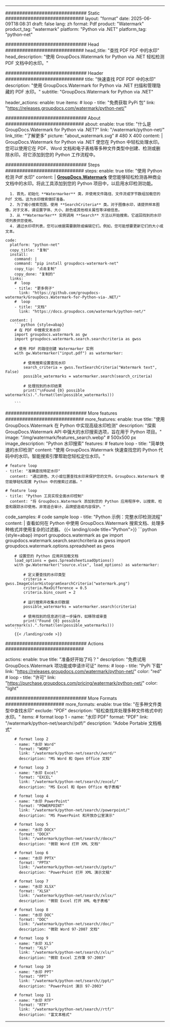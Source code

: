 
---
############################# Static ############################
layout: "format"
date:  2025-06-09T18:08:31
draft: false
lang: zh
format: Pdf
product: "Watermark"
product_tag: "watermark"
platform: "Python via .NET"
platform_tag: "python-net"

############################# Head ############################
head_title: "查找 PDF PDF 中的水印"
head_description: "使用 GroupDocs.Watermark for Python via .NET 轻松检测 PDF 文档中的水印。"

############################# Header ############################
title: "快速查找 PDF PDF 中的水印" 
description: "使用 GroupDocs.Watermark for Python via .NET 扫描和管理隐藏的 PDF 水印。"
subtitle: "GroupDocs.Watermark for Python via .NET" 

header_actions:
  enable: true
  items:
    #  loop
    - title: "免费获取 PyPi 包"
      link: "https://releases.groupdocs.com/watermark/python-net/"
      
############################# About ############################
about:
    enable: true
    title: "什么是 GroupDocs.Watermark for Python via .NET?"
    link: "/watermark/python-net/"
    link_title: "了解更多"
    picture: "about_watermark.svg" # 480 X 400
    content: |
       GroupDocs.Watermark for Python via .NET 使您在 Python 中轻松处理水印。您可以使用它在 PDF、Word 文档和电子表格等多种文件类型中创建、检测或删除水印。将它添加到您的 Python 工作流程中。

############################# Steps ############################
steps:
    enable: true
    title: "使用 Python 检测 Pdf 水印"
    content: |
      **[GroupDocs.Watermark](https://products.groupdocs.com/watermark/python-net/)** 使您能够轻松检测各种商业文档中的水印。将此工具添加到您的 Python 项目中，以启用水印检测功能。
      
      1. 首先，初始化 **Watermarker** 类，并使用文件路径、文件流或字节数组加载您的 Pdf 文档。这为水印搜索做好准备。
      2. 为了缩小搜索范围，使用 **SearchCriteria** 类。对于图像水印，请提供样本图像。对于文本，请设置字体、大小、颜色或其他相关属性等详细信息。
      3. 从 **Watermarker** 实例调用 **Search** 方法以开始搜索。它返回找到的水印项列表供您使用。
      4. 通过水印项列表，您可以根据需要删除或编辑它们。例如，您可能想要更新它们的大小或文本。
   
    code:
      platform: "python-net"
      copy_title: "复制"
      install:
        command: |
        command: "pip install groupdocs-watermark-net"
        copy_tip: "点击复制"
        copy_done: "复制的"
      links:
        #  loop
        - title: "更多例子"
          link: "https://github.com/groupdocs-watermark/GroupDocs.Watermark-for-Python-via-.NET/"
        #  loop
        - title: "文档"
          link: "https://docs.groupdocs.com/watermark/python-net/"
          
      content: |
        ```python {style=abap}
        # 在 PDF 中搜索文本水印
        import groupdocs.watermark as gw
        import groupdocs.watermark.search.searchcriteria as gwss

        # 使用 PDF 的路径创建 Watermarker 实例
        with gw.Watermarker("input.pdf") as watermarker:

            # 使用搜索设置查找水印
            search_criteria = gwss.TextSearchCriteria("Watermark text", False)
            possible_watermarks = watermarker.search(search_criteria)

            # 处理找到的水印结果
            print("\nFound {0} possible watermark(s).".format(len(possible_watermarks)))
       
        ```  

############################# More features ############################
more_features:
  enable: true
  title: "使用 GroupDocs.Watermark 在 Python 中实现高级水印检测"
  description: "探索 GroupDocs.Watermark API 中强大的水印搜索选项，旨在用于 Python 项目。"
  image: "/img/watermark/features_search.webp" # 500x500 px
  image_description: "Python 水印搜索"
  features:
    # feature loop
    - title: "简单快速的水印检测"
      content: "使用 GroupDocs.Watermark 快速查找您的 Python 代码中的水印。智能搜索引擎帮助您轻松定位水印。"

    # feature loop
    - title: "准确查找特定水印"
      content: "通过颜色、大小或位置查找水印来保护您的文件。GroupDocs.Watermark 使您能够轻松配置 Python 中的搜索过滤器。"

    # feature loop
    - title: "Python 工具实现全面水印控制"
      content: "将 GroupDocs.Watermark 添加到您的 Python 应用程序中，以搜索、检查和跟踪水印使用。非常适合审计、品牌塑造或内容保护。"
      
  code_samples:
    # code sample loop
    - title: "Python 示例：完整水印检测流程"
      content: |
        查看如何在 Python 中使用 GroupDocs.Watermark 搜索文档、处理多种格式并使用复杂的过滤器。
        {{< landing/code title="Python">}}
        ```python {style=abap}
        import groupdocs.watermark as gw
        import groupdocs.watermark.search.searchcriteria as gwss
        import groupdocs.watermark.options.spreadsheet as gwos

        # 设置您的 Python 应用并加载文档
        load_options = gwos.SpreadsheetLoadOptions()
        with gw.Watermarker("source.xlsx", load_options) as watermarker:

            # 定义要查找的水印类型
            criteria = gwss.ImageColorHistogramSearchCriteria("watermark.png")
            criteria.MaxDifference = 0.5
            criteria.bins_count = 2

            # 运行搜索并收集水印数据
            possible_watermarks = watermarker.search(criteria)

            # 使用找到的信息进行进一步操作，如移除或审查
            print("Found {0} possible watermark(s).".format(len(possible_watermarks)))        
        ```
        {{< /landing/code >}}


############################# Actions ############################

actions:
  enable: true
  title: "准备好开始了吗？"
  description: "免费试用 GroupDocs.Watermark 项功能或申请许可证"
  items:
    #  loop
    - title: "PyPi 下载"
      link: "https://releases.groupdocs.com/watermark/python-net/"
      color: "red"
        #  loop
    - title: "许可"
      link: "https://purchase.groupdocs.com/pricing/watermark/python-net/"
      color: "light"


############################# More Formats #####################
more_formats:
    enable: true
    title: "在多种文件类型中查找水印"
    exclude: "PDF"
    description: "轻松查找并处理多种文件格式中的水印。"
    items: 
        # format loop 1
        - name: "水印 PDF"
          format: "PDF"
          link: "/watermark/python-net/search//pdf/"
          description: "Adobe Portable 文档格式"

        # format loop 2
        - name: "水印 Word"
          format: "WORD"
          link: "/watermark/python-net/search//word/"
          description: "MS Word 和 Open Office 文档"
          
        # format loop 3
        - name: "水印 Excel"
          format: "EXCEL"
          link: "/watermark/python-net/search//excel/"
          description: "MS Excel 和 Open Office 电子表格"

        # format loop 4
        - name: "水印 PowerPoint"
          format: "POWERPOINT"
          link: "/watermark/python-net/search//powerpoint/"
          description: "MS PowerPoint 和开放办公室演示"

        # format loop 5
        - name: "水印 DOCX"
          format: "DOCX"
          link: "/watermark/python-net/search//docx/"
          description: "微软 Word 打开 XML 文档"
          
        # format loop 6
        - name: "水印 PPTX"
          format: "PPTX"
          link: "/watermark/python-net/search//pptx/"
          description: "PowerPoint 打开 XML 演示文稿"
          
        # format loop 7
        - name: "水印 XLSX"
          format: "XLSX"
          link: "/watermark/python-net/search//xlsx/"
          description: "微软 Excel 打开 XML 电子表格"

        # format loop 8
        - name: "水印 DOC"
          format: "DOC"
          link: "/watermark/python-net/search//doc/"
          description: "微软 Word 97-2007 文档"

        # format loop 9
        - name: "水印 XLS"
          format: "XLS"
          link: "/watermark/python-net/search//xls/"
          description: "微软 Excel 工作簿 97-2003"

        # format loop 10
        - name: "水印 PPT"
          format: "PPT"
          link: "/watermark/python-net/search//ppt/"
          description: "PowerPoint 演示 97-2003"

        # format loop 11
        - name: "水印 RTF"
          format: "RTF"
          link: "/watermark/python-net/search//rtf/"
          description: "富文本格式"

---